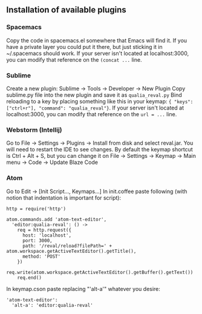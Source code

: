 ## Installation of available plugins

### Spacemacs
Copy the code in spacemacs.el somewhere that Emacs will find it. If you have a
 private layer you could put it there, but just sticking it in
~/.spacemacs should work.
If your server isn't located at localhost:3000, you can modify that
reference on the `(concat ...` line.

### Sublime
Create a new plugin: Sublime -> Tools -> Developer -> New Plugin
Copy sublime.py file into the new plugin and save it as `qualia_reval.py`
Bind reloading to a key by placing something like this in your keymap:
`{ "keys": ["ctrl+r"], "command": "qualia_reval"}`.
If your server isn't located at localhost:3000, you can modify that
reference on the `url = ...` line.

### Webstorm (Intellij)
Go to File -> Settings -> Plugins -> Install from disk and select
reval.jar. You will need to restart the IDE to see changes. By default
the keymap shortcut is Ctrl + Alt + S, but you can change it on
File -> Settings -> Keymap -> Main menu -> Code -> Update Blaze Code


### Atom
Go to Edit -> [Init Script..., Keymaps...]
In init.coffee paste following (with notion that indentation is important for script):
```
http = require('http')

atom.commands.add 'atom-text-editor',
  'editor:qualia-reval': () ->
    req = http.request({
      host: 'localhost',
      port: 3000,
      path: '/reval/reload?filePath=' + atom.workspace.getActiveTextEditor().getTitle(),
      method: 'POST'
    })
    req.write(atom.workspace.getActiveTextEditor().getBuffer().getText())
    req.end() 
```
In keymap.cson paste replacing "'alt-a'" whatever you desire:
```
'atom-text-editor':
  'alt-a': 'editor:qualia-reval'
```
